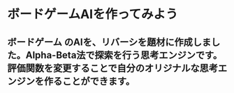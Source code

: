 # ボードゲームAIを作ってみよう

## ボードゲーム のAIを、リバーシを題材に作成しました。Alpha-Beta法で探索を行う思考エンジンです。評価関数を変更することで自分のオリジナルな思考エンジンを作ることができます。

